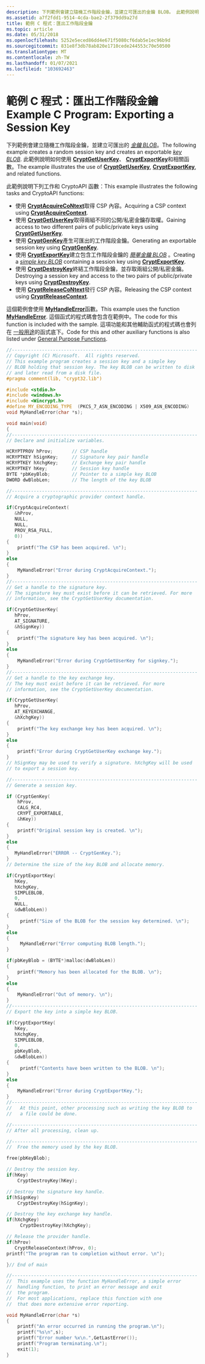 ```yaml
---
description: 下列範例會建立隨機工作階段金鑰，並建立可匯出的金鑰 BLOB。 此範例說明如何使用 CryptGetUserKey、CryptExportKey 和相關函數。
ms.assetid: a7f2fdd1-9514-4cda-bae2-2f379dd9a27d
title: 範例 C 程式：匯出工作階段金鑰
ms.topic: article
ms.date: 05/31/2018
ms.openlocfilehash: 5252e5eced86dd4e671f5080cf6dab5e1ec96b9d
ms.sourcegitcommit: 831e8f3db78ab820e1710cede244553c70e50500
ms.translationtype: MT
ms.contentlocale: zh-TW
ms.lasthandoff: 01/07/2021
ms.locfileid: "103692463"
---
```

# <a name="example-c-program-exporting-a-session-key"></a><span data-ttu-id="a57a5-104">範例 C 程式：匯出工作階段金鑰</span><span class="sxs-lookup"><span data-stu-id="a57a5-104">Example C Program: Exporting a Session Key</span></span>

<span data-ttu-id="a57a5-105">下列範例會建立隨機工作階段金鑰，並建立可匯出的 [*金鑰 BLOB*](../secgloss/k-gly.md)。</span><span class="sxs-lookup"><span data-stu-id="a57a5-105">The following example creates a random session key and creates an exportable [*key BLOB*](../secgloss/k-gly.md).</span></span> <span data-ttu-id="a57a5-106">此範例說明如何使用 [**CryptGetUserKey**](/windows/desktop/api/Wincrypt/nf-wincrypt-cryptgetuserkey)、 [**CryptExportKey**](/windows/desktop/api/Wincrypt/nf-wincrypt-cryptexportkey)和相關函數。</span><span class="sxs-lookup"><span data-stu-id="a57a5-106">The example illustrates the use of [**CryptGetUserKey**](/windows/desktop/api/Wincrypt/nf-wincrypt-cryptgetuserkey), [**CryptExportKey**](/windows/desktop/api/Wincrypt/nf-wincrypt-cryptexportkey), and related functions.</span></span>

<span data-ttu-id="a57a5-107">此範例說明下列工作和 CryptoAPI 函數：</span><span class="sxs-lookup"><span data-stu-id="a57a5-107">This example illustrates the following tasks and CryptoAPI functions:</span></span>

-   <span data-ttu-id="a57a5-108">使用 [**CryptAcquireCoNtext**](/windows/desktop/api/Wincrypt/nf-wincrypt-cryptacquirecontexta)取得 CSP 內容。</span><span class="sxs-lookup"><span data-stu-id="a57a5-108">Acquiring a CSP context using [**CryptAcquireContext**](/windows/desktop/api/Wincrypt/nf-wincrypt-cryptacquirecontexta).</span></span>
-   <span data-ttu-id="a57a5-109">使用 [**CryptGetUserKey**](/windows/desktop/api/Wincrypt/nf-wincrypt-cryptgetuserkey)取得兩組不同的公開/私密金鑰存取權。</span><span class="sxs-lookup"><span data-stu-id="a57a5-109">Gaining access to two different pairs of public/private keys using [**CryptGetUserKey**](/windows/desktop/api/Wincrypt/nf-wincrypt-cryptgetuserkey).</span></span>
-   <span data-ttu-id="a57a5-110">使用 [**CryptGenKey**](/windows/desktop/api/Wincrypt/nf-wincrypt-cryptgenkey)產生可匯出的工作階段金鑰。</span><span class="sxs-lookup"><span data-stu-id="a57a5-110">Generating an exportable session key using [**CryptGenKey**](/windows/desktop/api/Wincrypt/nf-wincrypt-cryptgenkey).</span></span>
-   <span data-ttu-id="a57a5-111">使用 [**CryptExportKey**](/windows/desktop/api/Wincrypt/nf-wincrypt-cryptexportkey)建立包含工作階段金鑰的 [*簡單金鑰 BLOB*](../secgloss/s-gly.md) 。</span><span class="sxs-lookup"><span data-stu-id="a57a5-111">Creating a [*simple key BLOB*](../secgloss/s-gly.md) containing a session key using [**CryptExportKey**](/windows/desktop/api/Wincrypt/nf-wincrypt-cryptexportkey).</span></span>
-   <span data-ttu-id="a57a5-112">使用 [**CryptDestroyKey**](/windows/desktop/api/Wincrypt/nf-wincrypt-cryptdestroykey)終結工作階段金鑰，並存取兩組公開/私密金鑰。</span><span class="sxs-lookup"><span data-stu-id="a57a5-112">Destroying a session key and access to the two pairs of public/private keys using [**CryptDestroyKey**](/windows/desktop/api/Wincrypt/nf-wincrypt-cryptdestroykey).</span></span>
-   <span data-ttu-id="a57a5-113">使用 [**CryptReleaseCoNtext**](/windows/desktop/api/Wincrypt/nf-wincrypt-cryptreleasecontext)發行 CSP 內容。</span><span class="sxs-lookup"><span data-stu-id="a57a5-113">Releasing the CSP context using [**CryptReleaseContext**](/windows/desktop/api/Wincrypt/nf-wincrypt-cryptreleasecontext).</span></span>

<span data-ttu-id="a57a5-114">這個範例會使用 [**MyHandleError**](myhandleerror.md)函數。</span><span class="sxs-lookup"><span data-stu-id="a57a5-114">This example uses the function [**MyHandleError**](myhandleerror.md).</span></span> <span data-ttu-id="a57a5-115">這個函式的程式碼會包含在範例中。</span><span class="sxs-lookup"><span data-stu-id="a57a5-115">The code for this function is included with the sample.</span></span> <span data-ttu-id="a57a5-116">這項功能和其他輔助函式的程式碼也會列在 [一般用途](general-purpose-functions.md)的函式底下。</span><span class="sxs-lookup"><span data-stu-id="a57a5-116">Code for this and other auxiliary functions is also listed under [General Purpose Functions](general-purpose-functions.md).</span></span>


```C++
//--------------------------------------------------------------------
// Copyright (C) Microsoft.  All rights reserved.
// This example program creates a session key and a simple key 
// BLOB holding that session key. The key BLOB can be written to disk 
// and later read from a disk file.
#pragma comment(lib, "crypt32.lib")

#include <stdio.h>
#include <windows.h>
#include <Wincrypt.h>
#define MY_ENCODING_TYPE  (PKCS_7_ASN_ENCODING | X509_ASN_ENCODING)
void MyHandleError(char *s);

void main(void)
{
//--------------------------------------------------------------------
// Declare and initialize variables.

HCRYPTPROV hProv;       // CSP handle
HCRYPTKEY hSignKey;     // Signature key pair handle
HCRYPTKEY hXchgKey;     // Exchange key pair handle
HCRYPTKEY hKey;         // Session key handle
BYTE *pbKeyBlob;        // Pointer to a simple key BLOB
DWORD dwBlobLen;        // The length of the key BLOB

//--------------------------------------------------------------------
// Acquire a cryptographic provider context handle.

if(CryptAcquireContext(
   &hProv, 
   NULL, 
   NULL, 
   PROV_RSA_FULL, 
   0)) 
{
    printf("The CSP has been acquired. \n");
}
else
{
    MyHandleError("Error during CryptAcquireContext.");
}
//--------------------------------------------------------------------
// Get a handle to the signature key.
// The signature key must exist before it can be retrieved. For more
// information, see the CryptGetUserKey documentation.

if(CryptGetUserKey(
   hProv, 
   AT_SIGNATURE, 
   &hSignKey)) 
{
    printf("The signature key has been acquired. \n");
}
else
{
    MyHandleError("Error during CryptGetUserKey for signkey.");
}
//--------------------------------------------------------------------
// Get a handle to the key exchange key.
// The key must exist before it can be retrieved. For more
// information, see the CryptGetUserKey documentation.

if(CryptGetUserKey(
   hProv, 
   AT_KEYEXCHANGE, 
   &hXchgKey)) 
{
    printf("The key exchange key has been acquired. \n");
}
else
{
    printf("Error during CryptGetUserKey exchange key.");
}
// hSignKey may be used to verify a signature. hXchgKey will be used
// to export a session key.

//--------------------------------------------------------------------
// Generate a session key.

if (CryptGenKey(     
    hProv,      
    CALG_RC4,      
    CRYPT_EXPORTABLE, 
    &hKey))
{   
    printf("Original session key is created. \n");
}
else
{
   MyHandleError("ERROR -- CryptGenKey.");
}
// Determine the size of the key BLOB and allocate memory.

if(CryptExportKey(
   hKey, 
   hXchgKey, 
   SIMPLEBLOB, 
   0, 
   NULL, 
   &dwBlobLen)) 
{
     printf("Size of the BLOB for the session key determined. \n");
}
else
{
     MyHandleError("Error computing BLOB length.");
}

if(pbKeyBlob = (BYTE*)malloc(dwBlobLen)) 
{
    printf("Memory has been allocated for the BLOB. \n");
}
else
{
    MyHandleError("Out of memory. \n");
}
//--------------------------------------------------------------------
// Export the key into a simple key BLOB.

if(CryptExportKey(
   hKey, 
   hXchgKey, 
   SIMPLEBLOB, 
   0, 
   pbKeyBlob, 
   &dwBlobLen))
{
     printf("Contents have been written to the BLOB. \n");
}
else
{
    MyHandleError("Error during CryptExportKey.");
}
//--------------------------------------------------------------------
//   At this point, other processing such as writing the key BLOB to
//   a file could be done.

//--------------------------------------------------------------------
// After all processing, clean up.

//--------------------------------------------------------------------
//  Free the memory used by the key BLOB.

free(pbKeyBlob);

// Destroy the session key.
if(hKey)
    CryptDestroyKey(hKey);

// Destroy the signature key handle.
if(hSignKey)
    CryptDestroyKey(hSignKey);

// Destroy the key exchange key handle.
if(hXchgKey)
     CryptDestroyKey(hXchgKey);

// Release the provider handle.
if(hProv) 
   CryptReleaseContext(hProv, 0);
printf("The program ran to completion without error. \n");

}// End of main                                                    

//--------------------------------------------------------------------
//  This example uses the function MyHandleError, a simple error
//  handling function, to print an error message and exit 
//  the program. 
//  For most applications, replace this function with one 
//  that does more extensive error reporting.

void MyHandleError(char *s)
{
    printf("An error occurred in running the program.\n");
    printf("%s\n",s);
    printf("Error number %x\n.",GetLastError());
    printf("Program terminating.\n");
    exit(1);
}
```



 

 
